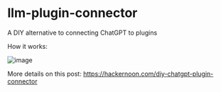 # llm-plugin-connector
A DIY alternative to connecting ChatGPT to plugins

How it works:

![image](https://github.com/aawgit/llm-plugin-connector/assets/35002414/48d4d43f-376a-41f6-ac7f-82a76a7a3861)

More details on this post:
https://hackernoon.com/diy-chatgpt-plugin-connector
